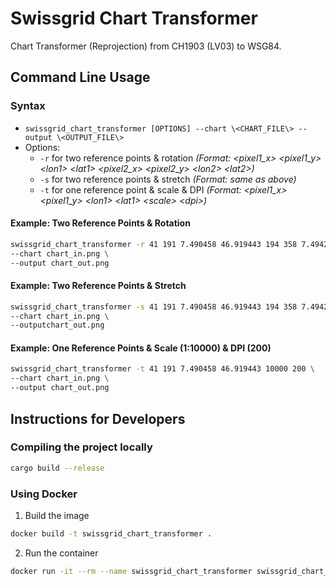 # Swissgrid Chart Transformer

Chart Transformer (Reprojection) from CH1903 (LV03) to WSG84.


## Command Line Usage

### Syntax
 * `swissgrid_chart_transformer [OPTIONS] --chart \<CHART_FILE\> --output \<OUTPUT_FILE\>`
 * Options:
   * `-r` for two reference points & rotation _(Format: \<pixel1_x\> \<pixel1_y\> \<lon1\> \<lat1\> \<pixel2_x\> \<pixel2_y\> \<lon2\> \<lat2\>)_
   * `-s` for two reference points & stretch _(Format: same as above)_
   * `-t` for one reference point & scale & DPI _(Format: \<pixel1_x\> \<pixel1_y\> \<lon1\> \<lat1\> \<scale\> \<dpi\>)_

#### Example: Two Reference Points & Rotation
```bash
swissgrid_chart_transformer -r 41 191 7.490458 46.919443 194 358 7.494211 46.916595 \
--chart chart_in.png \
--output chart_out.png
```

#### Example: Two Reference Points & Stretch
```bash
swissgrid_chart_transformer -s 41 191 7.490458 46.919443 194 358 7.494211 46.916595 \
--chart chart_in.png \
--outputchart_out.png
```

#### Example: One Reference Points & Scale (1:10000) & DPI (200)
```bash
swissgrid_chart_transformer -t 41 191 7.490458 46.919443 10000 200 \
--chart chart_in.png \
--output chart_out.png
```



## Instructions for Developers

### Compiling the project locally
```bash
cargo build --release
```

### Using Docker
1. Build the image
```bash
docker build -t swissgrid_chart_transformer .
```

2. Run the container
```bash
docker run -it --rm --name swissgrid_chart_transformer swissgrid_chart_transformer
```
